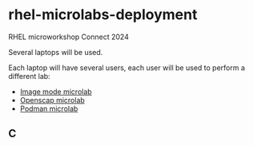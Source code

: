 # rhel-microlabs-deployment

RHEL microworkshop Connect 2024

Several laptops will be used.

Each laptop will have several users, each user will be used to perform a different lab:

* [Image mode microlab](https://github.com/redhat-iberia/microlab-image_mode)
* [Openscap microlab](https://github.com/redhat-iberia/microlab-openscap)
* [Podman microlab](https://github.com/redhat-iberia/microlab-podman)

## C
